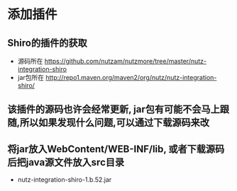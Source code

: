# 添加插件

## Shiro的插件的获取

* 源码所在 https://github.com/nutzam/nutzmore/tree/master/nutz-integration-shiro
* jar包所在 http://repo1.maven.org/maven2/org/nutz/nutz-integration-shiro/

## 该插件的源码也许会经常更新, jar包有可能不会马上跟随,所以如果发现什么问题,可以通过下载源码来改

## 将jar放入WebContent/WEB-INF/lib, 或者下载源码后把java源文件放入src目录

* nutz-integration-shiro-1.b.52.jar